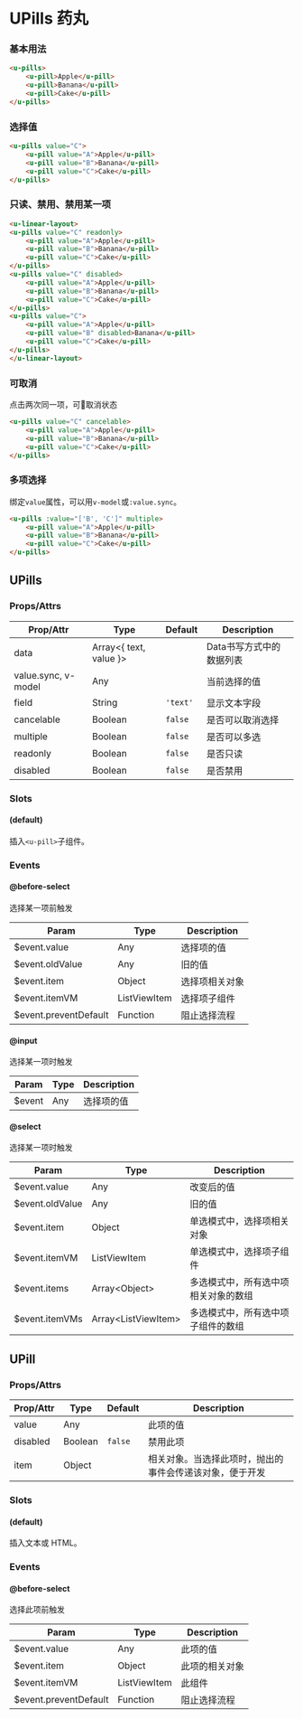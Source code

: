 # UPills 药丸

### 基本用法

``` html
<u-pills>
    <u-pill>Apple</u-pill>
    <u-pill>Banana</u-pill>
    <u-pill>Cake</u-pill>
</u-pills>
```

### 选择值

``` html
<u-pills value="C">
    <u-pill value="A">Apple</u-pill>
    <u-pill value="B">Banana</u-pill>
    <u-pill value="C">Cake</u-pill>
</u-pills>
```

### 只读、禁用、禁用某一项

``` html
<u-linear-layout>
<u-pills value="C" readonly>
    <u-pill value="A">Apple</u-pill>
    <u-pill value="B">Banana</u-pill>
    <u-pill value="C">Cake</u-pill>
</u-pills>
<u-pills value="C" disabled>
    <u-pill value="A">Apple</u-pill>
    <u-pill value="B">Banana</u-pill>
    <u-pill value="C">Cake</u-pill>
</u-pills>
<u-pills value="C">
    <u-pill value="A">Apple</u-pill>
    <u-pill value="B" disabled>Banana</u-pill>
    <u-pill value="C">Cake</u-pill>
</u-pills>
</u-linear-layout>
```

### 可取消

点击两次同一项，可取消状态

``` html
<u-pills value="C" cancelable>
    <u-pill value="A">Apple</u-pill>
    <u-pill value="B">Banana</u-pill>
    <u-pill value="C">Cake</u-pill>
</u-pills>
```

### 多项选择

绑定`value`属性，可以用`v-model`或`:value.sync`。

``` html
<u-pills :value="['B', 'C']" multiple>
    <u-pill value="A">Apple</u-pill>
    <u-pill value="B">Banana</u-pill>
    <u-pill value="C">Cake</u-pill>
</u-pills>
```


## UPills
### Props/Attrs

| Prop/Attr | Type | Default | Description |
| --------- | ---- | ------- | ----------- |
| data | Array\<{ text, value }\> | | Data书写方式中的数据列表 |
| value.sync, v-model | Any | | 当前选择的值 |
| field | String | `'text'` | 显示文本字段 |
| cancelable | Boolean | `false` | 是否可以取消选择 |
| multiple | Boolean | `false` | 是否可以多选 |
| readonly | Boolean | `false` | 是否只读 |
| disabled | Boolean | `false` | 是否禁用 |

### Slots

#### (default)

插入`<u-pill>`子组件。

### Events

#### @before-select

选择某一项前触发

| Param | Type | Description |
| ----- | ---- | ----------- |
| $event.value | Any | 选择项的值 |
| $event.oldValue | Any | 旧的值 |
| $event.item | Object | 选择项相关对象 |
| $event.itemVM | ListViewItem | 选择项子组件 |
| $event.preventDefault | Function | 阻止选择流程 |

#### @input

选择某一项时触发

| Param | Type | Description |
| ----- | ---- | ----------- |
| $event | Any | 选择项的值 |

#### @select

选择某一项时触发

| Param | Type | Description |
| ----- | ---- | ----------- |
| $event.value | Any | 改变后的值 |
| $event.oldValue | Any | 旧的值 |
| $event.item | Object | 单选模式中，选择项相关对象 |
| $event.itemVM | ListViewItem |  单选模式中，选择项子组件 |
| $event.items | Array\<Object\> | 多选模式中，所有选中项相关对象的数组 |
| $event.itemVMs | Array\<ListViewItem\> | 多选模式中，所有选中项子组件的数组 |

## UPill
### Props/Attrs

| Prop/Attr | Type | Default | Description |
| --------- | ---- | ------- | ----------- |
| value | Any | | 此项的值 |
| disabled | Boolean | `false` | 禁用此项 |
| item | Object | | 相关对象。当选择此项时，抛出的事件会传递该对象，便于开发 |

### Slots

#### (default)

插入文本或 HTML。

### Events

#### @before-select

选择此项前触发

| Param | Type | Description |
| ----- | ---- | ----------- |
| $event.value | Any | 此项的值 |
| $event.item | Object | 此项的相关对象 |
| $event.itemVM | ListViewItem | 此组件 |
| $event.preventDefault | Function | 阻止选择流程 |
